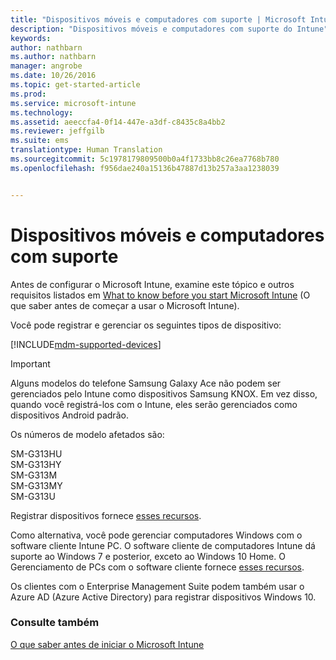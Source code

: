 ```yaml
---
title: "Dispositivos móveis e computadores com suporte | Microsoft Intune"
description: "Dispositivos móveis e computadores com suporte do Intune"
keywords: 
author: nathbarn
ms.author: nathbarn
manager: angrobe
ms.date: 10/26/2016
ms.topic: get-started-article
ms.prod: 
ms.service: microsoft-intune
ms.technology: 
ms.assetid: aeeccfa4-0f14-447e-a3df-c8435c8a4bb2
ms.reviewer: jeffgilb
ms.suite: ems
translationtype: Human Translation
ms.sourcegitcommit: 5c1978179809500b0a4f1733bb8c26ea7768b780
ms.openlocfilehash: f956dae240a15136b47887d13b257a3aa1238039


---
```


# <a name="supported-mobile-devices-and-computers"></a>Dispositivos móveis e computadores com suporte

Antes de configurar o Microsoft Intune, examine este tópico e outros requisitos listados em [What to know before you start Microsoft Intune](what-to-know-before-you-start-microsoft-intune.md) (O que saber antes de começar a usar o Microsoft Intune).

Você pode registrar e gerenciar os seguintes tipos de dispositivo:

[!INCLUDE[mdm-supported-devices](../includes/mdm-supported-devices.md)]

>[!IMPORTANT]
>Alguns modelos do telefone Samsung Galaxy Ace não podem ser gerenciados pelo Intune como dispositivos Samsung KNOX. Em vez disso, quando você registrá-los com o Intune, eles serão gerenciados como dispositivos Android padrão.
>
>Os números de modelo afetados são:
>
>SM-G313HU<br>
>SM-G313HY<br>
>SM-G313M<br>
>SM-G313MY<br>
>SM-G313U<br>

Registrar dispositivos fornece [esses recursos](/Intune/get-started/choose-how-to-manage-devices).

Como alternativa, você pode gerenciar computadores Windows com o software cliente Intune PC. O software cliente de computadores Intune dá suporte ao Windows 7 e posterior, exceto ao Windows 10 Home. O Gerenciamento de PCs com o software cliente fornece [esses recursos](set-up-windows-device-management-with-microsoft-intune.md).

Os clientes com o Enterprise Management Suite podem também usar o Azure AD (Azure Active Directory) para registrar dispositivos Windows 10.

### <a name="see-also"></a>Consulte também
[O que saber antes de iniciar o Microsoft Intune](what-to-know-before-you-start-microsoft-intune.md)



<!--HONumber=Oct16_HO4-->


